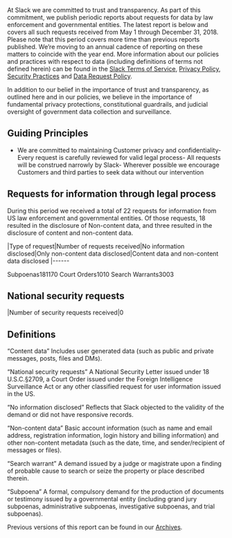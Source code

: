 
At Slack we are committed to trust and transparency. As part of this commitment, we publish periodic reports about requests for data by law enforcement and governmental entities. The latest report is below and covers all such requests received from May 1 through December 31, 2018. Please note that this period covers more time than previous reports published. We’re moving to an annual cadence of reporting on these matters to coincide with the year end. More information about our policies and practices with respect to data (including definitions of terms not defined herein)  can be found in the [Slack Terms of Service](https://slack.com/intl/en-mx/terms-of-service), [Privacy Policy](https://slack.com/intl/en-mx/privacy-policy), [Security Practices](https://slack.com/intl/en-mx/security-practices) and [Data Request Policy](https://slack.com/intl/en-mx/user-data-request-policy).

In addition to our belief in the importance of trust and transparency, as outlined here and in our policies, we believe in the importance of fundamental privacy protections, constitutional guardrails, and judicial oversight of government data collection and surveillance.

## Guiding Principles
- We are committed to maintaining Customer privacy and confidentiality- Every request is carefully reviewed for valid legal process- All requests will be construed narrowly by Slack- Wherever possible we encourage Customers and third parties to seek data without our intervention
## Requests for information through legal process

During this period we received a total of 22 requests for information from US law enforcement and governmental entities. Of those requests, 18 resulted in the disclosure of Non-content data, and three resulted in the disclosure of content and non-content data.

|Type of request|Number of requests received|No information disclosed|Only non-content data disclosed|Content data and non-content data disclosed
|------
<td data-label="Type of request">Subpoenas</td><td data-label="Number of requests received">18</td><td data-label="No information disclosed">1</td><td data-label="Only non-content data disclosed">17</td><td data-label="Content data and non-content data disclosed">0</td>
<td data-label="Type of request">Court Orders</td><td data-label="Number of requests received">1</td><td data-label="No information disclosed">0</td><td data-label="Only non-content data disclosed">1</td><td data-label="Content data and non-content data disclosed">0</td>
<td data-label="Type of request">Search Warrants</td><td data-label="Number of requests received">3</td><td data-label="No information disclosed">0</td><td data-label="Only non-content data disclosed">0</td><td data-label="Content data and non-content data disclosed">3</td>

## National security requests
|Number of security requests received|0

## Definitions

“Content data”  Includes user generated data (such as public and private messages, posts, files and DMs).

“National security requests” A National Security Letter issued under 18 U.S.C.§2709, a Court Order issued under the Foreign Intelligence Surveillance Act or any other classified request for user information issued in the US.

“No information disclosed” Reflects that Slack objected to the validity of the demand or did not have responsive records.

“Non-content data” Basic account information (such as name and email address, registration information, login history and billing information) and other non-content metadata (such as the date, time, and sender/recipient of messages or files).

“Search warrant” A demand issued by a judge or magistrate upon a finding of probable cause to search or seize the property or place described therein.

“Subpoena” A formal, compulsory demand for the production of documents or testimony issued by a governmental entity (including grand jury subpoenas, administrative subpoenas, investigative subpoenas, and trial subpoenas).

Previous versions of this report can be found in our [Archives](https://slack.com/intl/en-mx/policy-archives).
